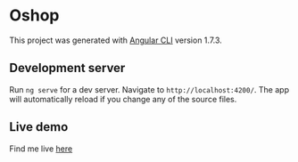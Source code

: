 # Oshop

This project was generated with [Angular CLI](https://github.com/angular/angular-cli) version 1.7.3.

## Development server

Run `ng serve` for a dev server. Navigate to `http://localhost:4200/`. The app will automatically reload if you change any of the source files.

## Live demo

Find me live [here](https://oshop-d0f3c.firebaseapp.com)
